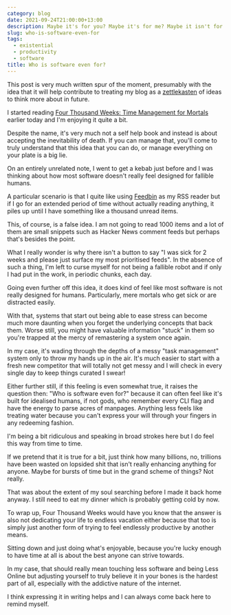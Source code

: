 ```yaml
---
category: blog
date: 2021-09-24T21:00:00+13:00
description: Maybe it's for you? Maybe it's for me? Maybe it isn't for any of us!
slug: who-is-software-even-for
tags:
  - existential
  - productivity
  - software
title: Who is software even for?
---
```

This post is very much written spur of the moment, presumably with the idea that it will help contribute to treating my blog as a [zettlekasten](/blog/zettelkasten-blog-a-good-idea/) of ideas to think more about in future.

I started reading [Four Thousand Weeks: Time Management for Mortals](https://us.macmillan.com/books/9780374159122) earlier today and I'm enjoying it quite a bit.

Despite the name, it's very much not a self help book and instead is about accepting the inevitability of death. If you can manage that, you'll come to truly understand that this idea that you can do, or manage everything on your plate is a big lie.

On an entirely unrelated note, I went to get a kebab just before and I was thinking about how most software doesn't really feel designed for fallible humans.

A particular scenario is that I quite like using [Feedbin](https://feedbin.com/) as my RSS reader but if I go for an extended period of time without actually reading anything, it piles up until I have something like a thousand unread items.

This, of course, is a false idea. I am not going to read 1000 items and a lot of them are small snippets such as Hacker News comment feeds but perhaps that's besides the point.

What I really wonder is why there isn't a button to say "I was sick for 2 weeks and please just surface my most prioritised feeds". In the absence of such a thing, I'm left to curse myself for not being a fallible robot and if only I had put in the work, in periodic chunks, each day.

Going even further off this idea, it does kind of feel like most software is not really designed for humans. Particularly, mere mortals who get sick or are distracted easily.

With that, systems that start out being able to ease stress can become much more daunting when you forget the underlying concepts that back them. Worse still, you might have valuable information "stuck" in them so you're trapped at the mercy of remastering a system once again.

In my case, it's wading through the depths of a messy "task management" system only to throw my hands up in the air. It's much easier to start with a fresh new competitor that will totally not get messy and I will check in every single day to keep things curated I swear!

Either further still, if this feeling is even somewhat true, it raises the question then: "Who is software even for?" because it can often feel like it's built for idealised humans, if not gods, who remember every CLI flag and have the energy to parse acres of manpages. Anything less feels like treating water because you can't express your will through your fingers in any redeeming fashion.

I'm being a bit ridiculous and speaking in broad strokes here but I do feel this way from time to time.

If we pretend that it is true for a bit, just think how many billions, no, trillions have been wasted on lopsided shit that isn't really enhancing anything for anyone. Maybe for bursts of time but in the grand scheme of things? Not really.

That was about the extent of my soul searching before I made it back home anyway. I still need to eat my dinner which is probably getting cold by now.

To wrap up, Four Thousand Weeks would have you know that the answer is also not dedicating your life to endless vacation either because that too is simply just another form of trying to feel endlessly productive by another means.

Sitting down and just doing what's enjoyable, because you're lucky enough to have time at all is about the best anyone can strive towards.

In my case, that should really mean touching less software and being Less Online but adjusting yourself to truly believe it in your bones is the hardest part of all, especially with the addictive nature of the internet.

I think expressing it in writing helps and I can always come back here to remind myself.
